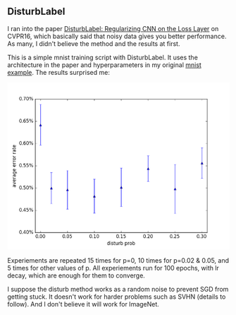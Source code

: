 
## DisturbLabel

I ran into the paper [DisturbLabel: Regularizing CNN on the Loss Layer](https://arxiv.org/abs/1605.00055) on CVPR16,
which basically said that noisy data gives you better performance.
As many, I didn't believe the method and the results at first.

This is a simple mnist training script with DisturbLabel. It uses the architecture in the paper and
hyperparameters in my original [mnist example](examples/mnist-convnet.py). The results surprised me:

![mnist](mnist.png)

Experiements are repeated 15 times for p=0, 10 times for p=0.02 & 0.05, and 5 times for other values
of p. All experiements run for 100 epochs, with lr decay, which are enough for them to converge.

I suppose the disturb method works as a random noise to prevent SGD from getting stuck.
It doesn't work for harder problems such as SVHN (details to follow). And I don't believe
it will work for ImageNet.
